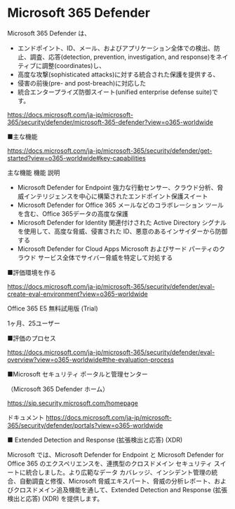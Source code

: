 # Microsoft 365 Defender

Microsoft 365 Defender は、
- エンドポイント、ID、メール、およびアプリケーション全体での検出、防止、調査、応答(detection, prevention, investigation, and response)をネイティブに調整(coordinates)し、
- 高度な攻撃(sophisticated attacks)に対する統合された保護を提供する、
- 侵害の前後(pre- and post-breach)に対応した
- 統合エンタープライズ防御スイート(unified enterprise defense suite)です。

https://docs.microsoft.com/ja-jp/microsoft-365/security/defender/microsoft-365-defender?view=o365-worldwide

■主な機能

https://docs.microsoft.com/ja-jp/microsoft-365/security/defender/get-started?view=o365-worldwide#key-capabilities

主な機能
機能	説明
- Microsoft Defender for Endpoint	強力な行動センサー、クラウド分析、脅威インテリジェンスを中心に構築されたエンドポイント保護スイート
- Microsoft Defender for Office 365	メールなどのコラボレーション ツールを含む、Office 365データの高度な保護
- Microsoft Defender for Identity	関連付けされた Active Directory シグナルを使用して、高度な脅威、侵害された ID、悪意のあるインサイダーから防御する
- Microsoft Defender for Cloud Apps Microsoft およびサード パーティのクラウド サービス全体でサイバー脅威を特定して対処する

■評価環境を作る

https://docs.microsoft.com/ja-jp/microsoft-365/security/defender/eval-create-eval-environment?view=o365-worldwide


Office 365 E5 無料試用版 (Trial)

1ヶ月、25ユーザー

■評価のプロセス

https://docs.microsoft.com/ja-jp/microsoft-365/security/defender/eval-overview?view=o365-worldwide#the-evaluation-process


■Microsoft セキュリティ ポータルと管理センター

（Microsoft 365 Defender ホーム）

https://sip.security.microsoft.com/homepage

ドキュメント
https://docs.microsoft.com/ja-jp/microsoft-365/security/defender/portals?view=o365-worldwide


■ Extended Detection and Response (拡張検出と応答) (XDR)

Microsoft では、Microsoft Defender for Endpoint と Microsoft Defender for Office 365 のエクスペリエンスを、連携型のクロスドメイン セキュリティ スイートに統合しました。より広範なデータ カバレッジ、インシデント管理の統合、自動調査と修復、Microsoft 脅威エキスパート、脅威の分析レポート、およびクロスドメイン追及機能を通して、Extended Detection and Response (拡張検出と応答) (XDR) を提供します。


